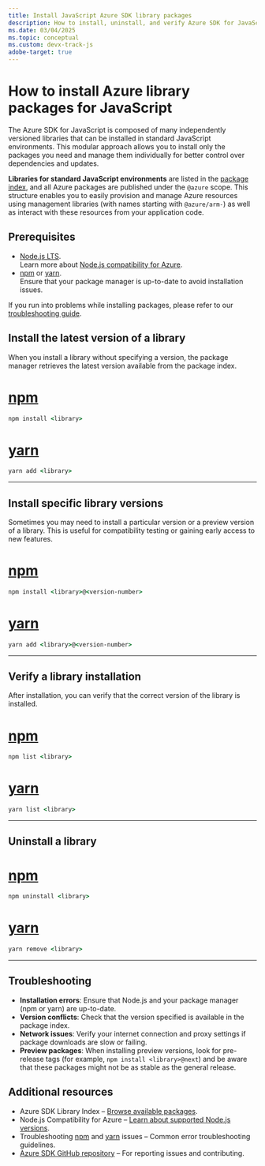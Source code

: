 ```yaml
---
title: Install JavaScript Azure SDK library packages
description: How to install, uninstall, and verify Azure SDK for JavaScript libraries using npm. Includes details on installing specific versions and preview packages.
ms.date: 03/04/2025
ms.topic: conceptual
ms.custom: devx-track-js
adobe-target: true
---
```


# How to install Azure library packages for JavaScript


The Azure SDK for JavaScript is composed of many independently versioned libraries that can be installed in standard JavaScript environments. This modular approach allows you to install only the packages you need and manage them individually for better control over dependencies and updates.

**Libraries for standard JavaScript environments** are listed in the [package index](../azure-sdk-library-package-index.md), and all Azure packages are published under the `@azure` scope. This structure enables you to easily provision and manage Azure resources using management libraries (with names starting with `@azure/arm-`) as well as interact with these resources from your application code.

## Prerequisites


- [Node.js LTS](https://nodejs.org/).  
  Learn more about [Node.js compatibility for Azure](choose-nodejs-version.md).  
- [npm](https://www.npmjs.com/) or [yarn](https://yarnpkg.com/).  
  Ensure that your package manager is up-to-date to avoid installation issues.

If you run into problems while installing packages, please refer to our [troubleshooting guide](#troubleshooting).

## Install the latest version of a library

When you install a library without specifying a version, the package manager retrieves the latest version available from the package index.


# [npm](#tab/npm-install)

```cmd
npm install <library>
```

# [yarn](#tab/yarn-install)

```cmd
yarn add <library>
```

---

## Install specific library versions

Sometimes you may need to install a particular version or a preview version of a library. This is useful for compatibility testing or gaining early access to new features.

# [npm](#tab/npm-install-version)


```cmd
npm install <library>@<version-number>
```

# [yarn](#tab/yarn-install-version)

```cmd
yarn add <library>@<version-number>
```

---

## Verify a library installation

After installation, you can verify that the correct version of the library is installed.

# [npm](#tab/npm-list)

```cmd
npm list <library>
```

# [yarn](#tab/yarn-list)

```cmd
yarn list <library>
```

---

## Uninstall a library

# [npm](#tab/npm-uninstall)

```cmd
npm uninstall <library>
```

# [yarn](#tab/yarn-uninstall)

```cmd
yarn remove <library>
```

---

## Troubleshooting

* **Installation errors**: Ensure that Node.js and your package manager (npm or yarn) are up-to-date.
* **Version conflicts**: Check that the version specified is available in the package index.
* **Network issues**: Verify your internet connection and proxy settings if package downloads are slow or failing.
* **Preview packages**: When installing preview versions, look for pre-release tags (for example, `npm install <library>@next`) and be aware that these packages might not be as stable as the general release.

## Additional resources

* Azure SDK Library Index – [Browse available packages](azure-sdk-library-package-index.md).
* Node.js Compatibility for Azure – [Learn about supported Node.js versions](choose-nodejs-version.md).
* Troubleshooting [npm](https://docs.npmjs.com/common-errors) and [yarn](https://yarnpkg.com/advanced/error-codes) issues – Common error troubleshooting guidelines.
* [Azure SDK GitHub repository](https://github.com/Azure/azure-sdk-for-js) – For reporting issues and contributing.